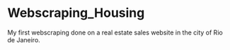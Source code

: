 # Webscraping_Housing
My first webscraping done on a real estate sales website in the city of Rio de Janeiro.
